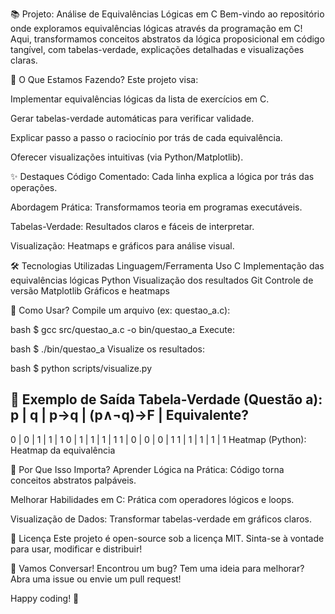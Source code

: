 📚 Projeto: Análise de Equivalências Lógicas em C
Bem-vindo ao repositório onde exploramos equivalências lógicas através da programação em C! Aqui, transformamos conceitos abstratos da lógica proposicional em código tangível, com tabelas-verdade, explicações detalhadas e visualizações claras.

🧠 O Que Estamos Fazendo?
Este projeto visa:

Implementar equivalências lógicas da lista de exercícios em C.

Gerar tabelas-verdade automáticas para verificar validade.

Explicar passo a passo o raciocínio por trás de cada equivalência.

Oferecer visualizações intuitivas (via Python/Matplotlib).

✨ Destaques
Código Comentado: Cada linha explica a lógica por trás das operações.

Abordagem Prática: Transformamos teoria em programas executáveis.

Tabelas-Verdade: Resultados claros e fáceis de interpretar.

Visualização: Heatmaps e gráficos para análise visual.

🛠️ Tecnologias Utilizadas
Linguagem/Ferramenta	Uso
C	Implementação das equivalências lógicas
Python	Visualização dos resultados
Git	Controle de versão
Matplotlib	Gráficos e heatmaps

🚀 Como Usar?
Compile um arquivo (ex: questao_a.c):

bash
$ gcc src/questao_a.c -o bin/questao_a
Execute:

bash
$ ./bin/questao_a
Visualize os resultados:

bash
$ python scripts/visualize.py

🌟 Exemplo de Saída
Tabela-Verdade (Questão a):
 p | q | p→q | (p∧¬q)→F | Equivalente?
-----------------------------------
 0 | 0 |  1  |    1     |      1
 0 | 1 |  1  |    1     |      1
 1 | 0 |  0  |    0     |      1
 1 | 1 |  1  |    1     |      1
Heatmap (Python):
Heatmap da equivalência

🤔 Por Que Isso Importa?
Aprender Lógica na Prática: Código torna conceitos abstratos palpáveis.

Melhorar Habilidades em C: Prática com operadores lógicos e loops.

Visualização de Dados: Transformar tabelas-verdade em gráficos claros.

📝 Licença
Este projeto é open-source sob a licença MIT. Sinta-se à vontade para usar, modificar e distribuir!

💬 Vamos Conversar!
Encontrou um bug? Tem uma ideia para melhorar?
Abra uma issue ou envie um pull request!

Happy coding! 🚀